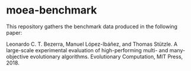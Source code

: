 # moea-benchmark

This repository gathers the benchmark data produced in the following paper:

Leonardo C. T. Bezerra, Manuel López-Ibáñez, and Thomas Stützle. A large-scale experimental evaluation of high-performing multi- and many-objective evolutionary algorithms. Evolutionary Computation, MIT Press, 2018.
